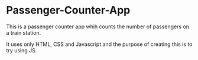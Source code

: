 # Passenger-Counter-App

This is a passenger counter app whih counts the number of passengers on a train station.

It uses only HTML, CSS and Javascript and the purpose of creating this is to try using JS.
